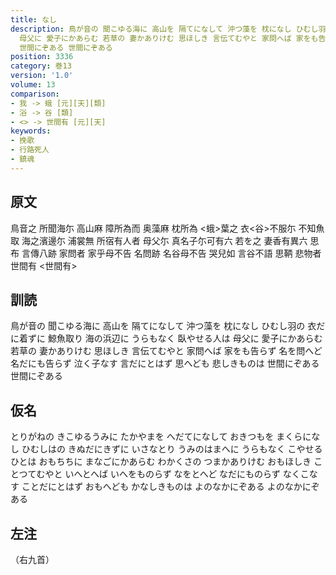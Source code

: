 ```yaml
---
title: なし
description: 鳥が音の 聞こゆる海に 高山を 隔てになして 沖つ藻を 枕になし ひむし羽の 衣だに着ずに 鯨魚取り 海の浜辺に うらもなく 臥やせる人は
  母父に 愛子にかあらむ 若草の 妻かありけむ 思ほしき 言伝てむやと 家問へば 家をも告らず 名を問へど 名だにも告らず 泣く子なす 言だにとはず 思へども 悲しきものは
  世間にぞある 世間にぞある
position: 3336
category: 巻13
version: '1.0'
volume: 13
comparison:
- 我 -> 蛾 [元][天][類]
- 浴 -> 谷 [類]
- <> -> 世間有 [元][天]
keywords:
- 挽歌
- 行路死人
- 鎮魂
---
```


## 原文

鳥音之 所聞海尓 高山麻 障所為而 奥藻麻 枕所為 <蛾>葉之 衣<谷>不服尓 不知魚取 海之濱邊尓 浦裳無 所宿有人者 母父尓 真名子尓可有六 若を之 妻香有異六 思布 言傳八跡 家問者 家乎母不告 名問跡 名谷母不告 哭兒如 言谷不語 思鞆 悲物者 世間有 <世間有>

## 訓読

鳥が音の 聞こゆる海に 高山を 隔てになして 沖つ藻を 枕になし ひむし羽の 衣だに着ずに 鯨魚取り 海の浜辺に うらもなく 臥やせる人は 母父に 愛子にかあらむ 若草の 妻かありけむ 思ほしき 言伝てむやと 家問へば 家をも告らず 名を問へど 名だにも告らず 泣く子なす 言だにとはず 思へども 悲しきものは 世間にぞある 世間にぞある

## 仮名

とりがねの きこゆるうみに たかやまを へだてになして おきつもを まくらになし ひむしはの きぬだにきずに いさなとり うみのはまへに うらもなく こやせるひとは おもちちに まなごにかあらむ わかくさの つまかありけむ おもほしき ことつてむやと いへとへば いへをものらず なをとへど なだにものらず なくこなす ことだにとはず おもへども かなしきものは よのなかにぞある よのなかにぞある

## 左注

（右九首）
